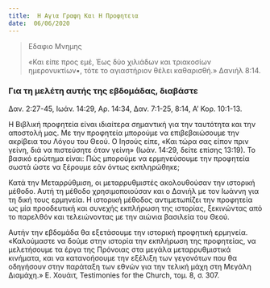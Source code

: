 ```yaml
---
title:  Η Αγια Γραφη Και Η Προφητεια
date:  06/06/2020
---
```


> <p>Εδαφιο Μνημης</p>
>  «Και είπε προς εμέ, Έως δύο χιλιάδων και τριακοσίων ημερονυκτίων▪, τότε το αγιαστήριον θέλει καθαρισθή.» Δανιήλ 8:14.

### Για τη μελέτη αυτής της εβδομάδας, διαβάστε
Δαν. 2:27-45, Ιωάν. 14:29, Αρ. 14:34, Δαν. 7:1-25, 8:14, Α’ Κορ. 10:1-13.

Η Βιβλική προφητεία είναι ιδιαίτερα σημαντική για την ταυτότητα και την αποστολή μας. Με την προφητεία μπορούμε να επιβεβαιώσουμε την ακρίβεια του Λόγου του Θεού. Ο Ιησούς είπε, «Και τώρα σας είπον πριν γείνη, διά να πιστεύσητε όταν γείνη» (Ιωάν. 14:29, δείτε επίσης 13:19). Το βασικό ερώτημα είναι: Πώς μπορούμε να ερμηνεύσουμε την προφητεία σωστά ώστε να ξέρουμε εάν όντως εκπληρώθηκε;

Κατά την Μεταρρύθμιση, οι μεταρρυθμιστές ακολουθούσαν την ιστορική μέθοδο. Αυτή τη μέθοδο χρησιμοποιούσαν και ο Δανιήλ με τον Ιωάννη για τη δική τους ερμηνεία. Η ιστορική μέθοδος αντιμετωπίζει την προφητεία ως μία προοδευτική και συνεχής εκπλήρωση της ιστορίας, ξεκινώντας από το παρελθόν και τελειώνοντας με την αιώνια βασιλεία του Θεού.

Αυτήν την εβδομάδα θα εξετάσουμε την ιστορική προφητική ερμηνεία. «Καλούμαστε να δούμε στην ιστορία την εκπλήρωση της προφητείας, να μελετήσουμε τα έργα της Πρόνοιας στα μεγάλα μεταρρυθμιστικά κινήματα, και να κατανοήσουμε την εξέλιξη των γεγονότων που θα οδηγήσουν στην παράταξη των εθνών για την τελική μάχη στη Μεγάλη Διαμάχη.» Ε. Χουάιτ, Testimonies for the Church, τομ. 8, σ. 307.